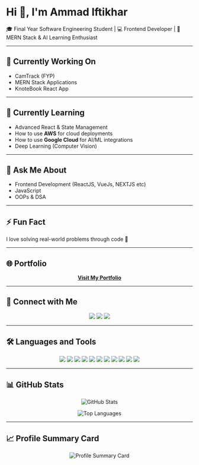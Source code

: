 # Hi 👋, I'm Ammad Iftikhar
🎓 Final Year Software Engineering Student | 💻 Frontend Developer | 🤖 MERN Stack & AI Learning Enthusiast  


---


## 🔭 Currently Working On  
- CamTrack (FYP) 
- MERN Stack Applications  
- KnoteBook React App


---


## 🌱 Currently Learning  
- Advanced React & State Management  
- How to use **AWS** for cloud deployments  
- How to use **Google Cloud** for AI/ML integrations 
- Deep Learning (Computer Vision)  


---


## 💬 Ask Me About  
- Frontend Development (ReactJS, VueJs, NEXTJS etc)  
- JavaScript
- OOPs & DSA


---


## ⚡ Fun Fact  
I love solving real-world problems through code 🚀  

---

## 🌐 Portfolio  
<p align="center">
  <a href="https://ammad-portfolio-five.vercel.app"><b>Visit My Portfolio</b></a>
</p>


---


## 🔗 Connect with Me  

<p align="center">
  <a href="https://www.linkedin.com/in/ammad-iftikhar-b46515234"><img src="https://img.shields.io/badge/LinkedIn-0077B5?style=for-the-badge&logo=linkedin&logoColor=white"/></a>
  <a href="https://x.com/AmmadBaryar?s=09"><img src="https://img.shields.io/badge/Twitter-1DA1F2?style=for-the-badge&logo=twitter&logoColor=white"/></a>
  <a href="https://github.com/ammadbaryar" target="_blank"> <img src="https://img.shields.io/badge/GitHub-181717?style=for-the-badge&logo=github&logoColor=white" /></a>
</p>


---


## 🛠️ Languages and Tools  

<p align="center">
  <!-- Frontend -->
  <img src="https://img.shields.io/badge/React-20232A?style=for-the-badge&logo=react&logoColor=61DAFB" />
  <img src="https://img.shields.io/badge/Next.js-000000?style=for-the-badge&logo=nextdotjs&logoColor=white" />
  <img src="https://img.shields.io/badge/JavaScript-F7DF1E?style=for-the-badge&logo=javascript&logoColor=black" />
  
  <!-- Backend -->
  <img src="https://img.shields.io/badge/Node.js-339933?style=for-the-badge&logo=nodedotjs&logoColor=white" />
  <img src="https://img.shields.io/badge/Express-000000?style=for-the-badge&logo=express&logoColor=white" />
  
  <!-- Databases -->
  <img src="https://img.shields.io/badge/MongoDB-4EA94B?style=for-the-badge&logo=mongodb&logoColor=white" />
  <img src="https://img.shields.io/badge/PostgreSQL-316192?style=for-the-badge&logo=postgresql&logoColor=white" />
  
  <!-- Cloud & AI -->
  <img src="https://img.shields.io/badge/AWS-232F3E?style=for-the-badge&logo=amazonaws&logoColor=white" />
  <img src="https://img.shields.io/badge/GoogleCloud-4285F4?style=for-the-badge&logo=googlecloud&logoColor=white" />
  
  <!-- DevOps -->
  <img src="https://img.shields.io/badge/Git-F05032?style=for-the-badge&logo=git&logoColor=white" />
  <img src="https://img.shields.io/badge/GitHub-181717?style=for-the-badge&logo=github&logoColor=white" />
</p>


---


## 📊 GitHub Stats  

<p align="center">
  <img src="https://github-readme-stats.vercel.app/api?username=AmmadBaryar&show_icons=true&theme=radical" alt="GitHub Stats" />
</p>

<p align="center">
  <img src="https://github-readme-stats.vercel.app/api/top-langs/?username=AmmadBaryar&layout=compact&theme=radical" alt="Top Languages" />
</p>


---


## 📈 Profile Summary Card  

<p align="center">
  <img src="https://github-profile-summary-cards.vercel.app/api/cards/profile-details?username=AmmadBaryar&theme=radical" alt="Profile Summary Card" />
</p>
